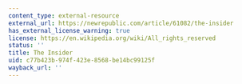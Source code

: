 ```yaml
---
content_type: external-resource
external_url: https://newrepublic.com/article/61082/the-insider
has_external_license_warning: true
license: https://en.wikipedia.org/wiki/All_rights_reserved
status: ''
title: The Insider
uid: c77b423b-974f-423e-8568-be14bc99125f
wayback_url: ''
---
```

